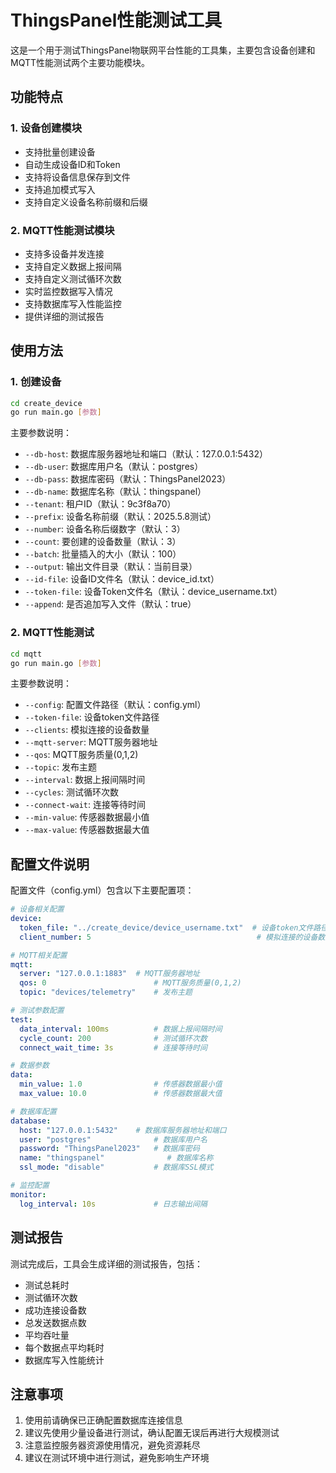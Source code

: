 # ThingsPanel性能测试工具

这是一个用于测试ThingsPanel物联网平台性能的工具集，主要包含设备创建和MQTT性能测试两个主要功能模块。

## 功能特点

### 1. 设备创建模块
- 支持批量创建设备
- 自动生成设备ID和Token
- 支持将设备信息保存到文件
- 支持追加模式写入
- 支持自定义设备名称前缀和后缀

### 2. MQTT性能测试模块
- 支持多设备并发连接
- 支持自定义数据上报间隔
- 支持自定义测试循环次数
- 实时监控数据写入情况
- 支持数据库写入性能监控
- 提供详细的测试报告

## 使用方法

### 1. 创建设备

```bash
cd create_device
go run main.go [参数]
```

主要参数说明：
- `--db-host`: 数据库服务器地址和端口（默认：127.0.0.1:5432）
- `--db-user`: 数据库用户名（默认：postgres）
- `--db-pass`: 数据库密码（默认：ThingsPanel2023）
- `--db-name`: 数据库名称（默认：thingspanel）
- `--tenant`: 租户ID（默认：9c3f8a70）
- `--prefix`: 设备名称前缀（默认：2025.5.8测试）
- `--number`: 设备名称后缀数字（默认：3）
- `--count`: 要创建的设备数量（默认：3）
- `--batch`: 批量插入的大小（默认：100）
- `--output`: 输出文件目录（默认：当前目录）
- `--id-file`: 设备ID文件名（默认：device_id.txt）
- `--token-file`: 设备Token文件名（默认：device_username.txt）
- `--append`: 是否追加写入文件（默认：true）

### 2. MQTT性能测试

```bash
cd mqtt
go run main.go [参数]
```

主要参数说明：
- `--config`: 配置文件路径（默认：config.yml）
- `--token-file`: 设备token文件路径
- `--clients`: 模拟连接的设备数量
- `--mqtt-server`: MQTT服务器地址
- `--qos`: MQTT服务质量(0,1,2)
- `--topic`: 发布主题
- `--interval`: 数据上报间隔时间
- `--cycles`: 测试循环次数
- `--connect-wait`: 连接等待时间
- `--min-value`: 传感器数据最小值
- `--max-value`: 传感器数据最大值

## 配置文件说明

配置文件（config.yml）包含以下主要配置项：

```yaml
# 设备相关配置
device:
  token_file: "../create_device/device_username.txt"  # 设备token文件路径
  client_number: 5                                     # 模拟连接的设备数量

# MQTT相关配置
mqtt:
  server: "127.0.0.1:1883"  # MQTT服务器地址
  qos: 0                        # MQTT服务质量(0,1,2)
  topic: "devices/telemetry"    # 发布主题

# 测试参数配置
test:
  data_interval: 100ms          # 数据上报间隔时间
  cycle_count: 200              # 测试循环次数
  connect_wait_time: 3s         # 连接等待时间

# 数据参数
data:
  min_value: 1.0                # 传感器数据最小值
  max_value: 10.0               # 传感器数据最大值

# 数据库配置
database:
  host: "127.0.0.1:5432"    # 数据库服务器地址和端口
  user: "postgres"              # 数据库用户名
  password: "ThingsPanel2023"   # 数据库密码
  name: "thingspanel"              # 数据库名称
  ssl_mode: "disable"           # 数据库SSL模式

# 监控配置
monitor:
  log_interval: 10s             # 日志输出间隔
```

## 测试报告

测试完成后，工具会生成详细的测试报告，包括：
- 测试总耗时
- 测试循环次数
- 成功连接设备数
- 总发送数据点数
- 平均吞吐量
- 每个数据点平均耗时
- 数据库写入性能统计

## 注意事项

1. 使用前请确保已正确配置数据库连接信息
2. 建议先使用少量设备进行测试，确认配置无误后再进行大规模测试
3. 注意监控服务器资源使用情况，避免资源耗尽
4. 建议在测试环境中进行测试，避免影响生产环境